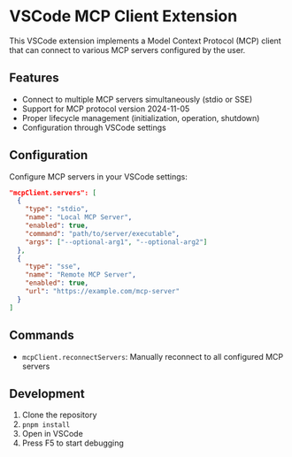# VSCode MCP Client Extension

This VSCode extension implements a Model Context Protocol (MCP) client that can connect to various MCP servers configured by the user.

## Features

- Connect to multiple MCP servers simultaneously (stdio or SSE)
- Support for MCP protocol version 2024-11-05
- Proper lifecycle management (initialization, operation, shutdown)
- Configuration through VSCode settings

## Configuration

Configure MCP servers in your VSCode settings:

```json
"mcpClient.servers": [
  {
    "type": "stdio",
    "name": "Local MCP Server",
    "enabled": true,
    "command": "path/to/server/executable",
    "args": ["--optional-arg1", "--optional-arg2"]
  },
  {
    "type": "sse",
    "name": "Remote MCP Server",
    "enabled": true,
    "url": "https://example.com/mcp-server"
  }
]
```

## Commands

- `mcpClient.reconnectServers`: Manually reconnect to all configured MCP servers

## Development

1. Clone the repository
2. `pnpm install`
3. Open in VSCode
4. Press F5 to start debugging

